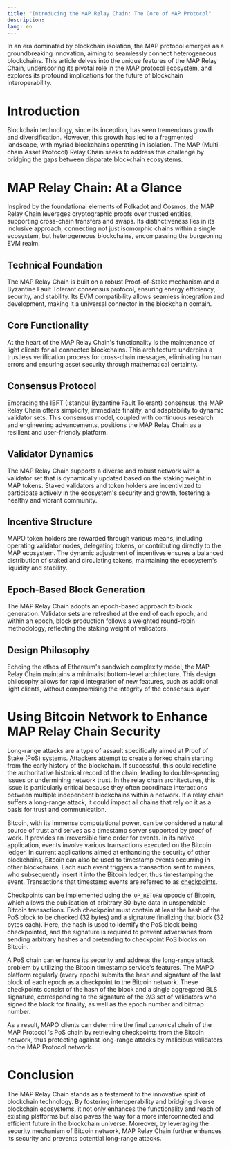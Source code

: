 ```yaml
---
title: "Introducing the MAP Relay Chain: The Core of MAP Protocol"
description: 
lang: en
---
```



In an era dominated by blockchain isolation, the MAP protocol emerges as a groundbreaking innovation, aiming to seamlessly connect heterogeneous blockchains. This article delves into the unique features of the MAP Relay Chain, underscoring its pivotal role in the MAP protocol ecosystem, and explores its profound implications for the future of blockchain interoperability.


# Introduction

Blockchain technology, since its inception, has seen tremendous growth and diversification. However, this growth has led to a fragmented landscape, with myriad blockchains operating in isolation. The MAP (Multi-chain Asset Protocol) Relay Chain seeks to address this challenge by bridging the gaps between disparate blockchain ecosystems.


# MAP Relay Chain: At a Glance

Inspired by the foundational elements of Polkadot and Cosmos, the MAP Relay Chain leverages cryptographic proofs over trusted entities, supporting cross-chain transfers and swaps. Its distinctiveness lies in its inclusive approach, connecting not just isomorphic chains within a single ecosystem, but heterogeneous blockchains, encompassing the burgeoning EVM realm.


## Technical Foundation

The MAP Relay Chain is built on a robust Proof-of-Stake mechanism and a Byzantine Fault Tolerant consensus protocol, ensuring energy efficiency, security, and stability. Its EVM compatibility allows seamless integration and development, making it a universal connector in the blockchain domain.


## Core Functionality

At the heart of the MAP Relay Chain's functionality is the maintenance of light clients for all connected blockchains. This architecture underpins a trustless verification process for cross-chain messages, eliminating human errors and ensuring asset security through mathematical certainty.


## Consensus Protocol

Embracing the IBFT (Istanbul Byzantine Fault Tolerant) consensus, the MAP Relay Chain offers simplicity, immediate finality, and adaptability to dynamic validator sets. This consensus model, coupled with continuous research and engineering advancements, positions the MAP Relay Chain as a resilient and user-friendly platform.


## Validator Dynamics

The MAP Relay Chain supports a diverse and robust network with a validator set that is dynamically updated based on the staking weight in MAP tokens. Staked validators and token holders are incentivized to participate actively in the ecosystem's security and growth, fostering a healthy and vibrant community.


## Incentive Structure

MAPO token holders are rewarded through various means, including operating validator nodes, delegating tokens, or contributing directly to the MAP ecosystem. The dynamic adjustment of incentives ensures a balanced distribution of staked and circulating tokens, maintaining the ecosystem's liquidity and stability.


## Epoch-Based Block Generation

The MAP Relay Chain adopts an epoch-based approach to block generation. Validator sets are refreshed at the end of each epoch, and within an epoch, block production follows a weighted round-robin methodology, reflecting the staking weight of validators.


## Design Philosophy

Echoing the ethos of Ethereum's sandwich complexity model, the MAP Relay Chain maintains a minimalist bottom-level architecture. This design philosophy allows for rapid integration of new features, such as additional light clients, without compromising the integrity of the consensus layer.

# Using Bitcoin Network to Enhance MAP Relay Chain Security

Long-range attacks are a type of assault specifically aimed at Proof of Stake (PoS) systems. Attackers attempt to create a forked chain starting from the early history of the blockchain. If successful, this could redefine the authoritative historical record of the chain, leading to double-spending issues or undermining network trust. In the relay chain architectures, this issue is particularly critical because they often coordinate interactions between multiple independent blockchains within a network. If a relay chain suffers a long-range attack, it could impact all chains that rely on it as a basis for trust and communication.

Bitcoin, with its immense computational power, can be considered a natural source of trust and serves as a timestamp server supported by proof of work. It provides an irreversible time order for events. In its native application, events involve various transactions executed on the Bitcoin ledger. In current applications aimed at enhancing the security of other blockchains, Bitcoin can also be used to timestamp events occurring in other blockchains. Each such event triggers a transaction sent to miners, who subsequently insert it into the Bitcoin ledger, thus timestamping the event. Transactions that timestamp events are referred to as [checkpoints](https://bitcoin.stackexchange.com/questions/1797/what-are-checkpoints).

Checkpoints can be implemented using the` OP_RETURN` opcode of Bitcoin, which allows the publication of arbitrary 80-byte data in unspendable Bitcoin transactions. Each checkpoint must contain at least the hash of the PoS block to be checked (32 bytes) and a signature finalizing that block (32 bytes each). Here, the hash is used to identify the PoS block being checkpointed, and the signature is required to prevent adversaries from sending arbitrary hashes and pretending to checkpoint PoS blocks on Bitcoin.

A PoS chain can enhance its security and address the long-range attack problem by utilizing the Bitcoin timestamp service's features. The MAPO platform regularly (every epoch) submits the hash and signature of the last block of each epoch as a checkpoint to the Bitcoin network. These checkpoints consist of the hash of the block and a single aggregated BLS signature, corresponding to the signature of the 2/3 set of validators who signed the block for finality, as well as the epoch number and bitmap number. 

As a result, MAPO clients can determine the final canonical chain of the MAP Protocol ‘s PoS chain by retrieving checkpoints from the Bitcoin network, thus protecting against long-range attacks by malicious validators on the MAP Protocol network.



# Conclusion

The MAP Relay Chain stands as a testament to the innovative spirit of blockchain technology. By fostering interoperability and bridging diverse blockchain ecosystems, it not only enhances the functionality and reach of existing platforms but also paves the way for a more interconnected and efficient future in the blockchain universe. Moreover, by leveraging the security mechanism of Bitcoin network, MAP Relay Chain further enhances its security and prevents potential long-range attacks.


